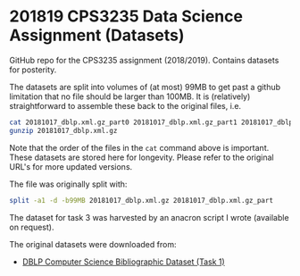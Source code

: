 # 201819 CPS3235 Data Science Assignment (Datasets)

GitHub repo for the CPS3235 assignment (2018/2019).  Contains datasets for posterity.

The datasets are split into volumes of (at most) 99MB to get past a github limitation that no file should be larger than 100MB.  It is (relatively) straightforward to assemble these back to the original files, i.e.

```bash
cat 20181017_dblp.xml.gz_part0 20181017_dblp.xml.gz_part1 20181017_dblp.xml.gz_part2 20181017_dblp.xml.gz_part3 20181017_dblp.xml.gz_part4 > 20181017_dblp.xml.gz
gunzip 20181017_dblp.xml.gz
```

Note that the order of the files in the `cat` command above is important.  These datasets are stored here for longevity.  Please refer to the original URL's for more updated versions.


The file was originally split with:

```bash
split -a1 -d -b99MB 20181017_dblp.xml.gz 20181017_dblp.xml.gz_part
```

The dataset for task 3 was harvested by an anacron script I wrote (available on request).

The original datasets were downloaded from:
- [DBLP Computer Science Bibliographic Dataset (Task 1)](https://dblp.uni-trier.de/xml/)

